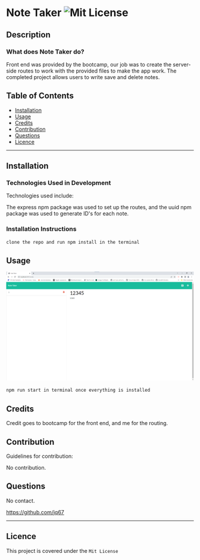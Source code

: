 # Note Taker ![Mit License](https://img.shields.io/badge/License-Mit%20License-brightgreen)

## Description

### What does Note Taker do?

Front end was provided by the bootcamp, our job was to create the server-side routes to work with the provided files to make the app work. The completed project allows users to write save and delete notes.





## Table of Contents

- [Installation](#installation)
- [Usage](#usage)
- [Credits](#credits)
- [Contribution](#contribution)
- [Questions](#questions)
- [Licence](#licence)

---

## Installation 

### Technologies Used in Development

Technologies used include:

The express npm package was used to set up the routes, and the uuid npm package was used to generate ID's for each note.

### Installation Instructions

```md
clone the repo and run npm install in the terminal
```

## Usage

![project screenshot](./example.png)

```md
npm run start in terminal once everything is installed
```

## Credits

Credit goes to bootcamp for the front end, and me for the routing.

## Contribution

Guidelines for contribution:

No contribution.

## Questions

No contact.

https://github.com/jq67


---
## Licence
This project is covered under the `Mit License`